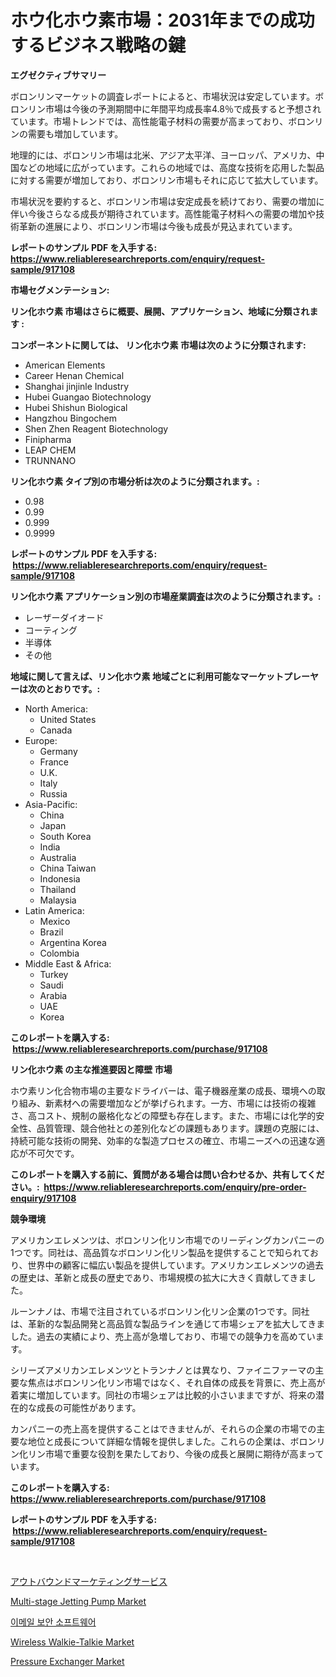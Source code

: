 <p><h1>ホウ化ホウ素市場：2031年までの成功するビジネス戦略の鍵</h1></p><p><strong>エグゼクティブサマリー</strong></p>
<p><p>ボロンリンマーケットの調査レポートによると、市場状況は安定しています。ボロンリン市場は今後の予測期間中に年間平均成長率4.8％で成長すると予想されています。市場トレンドでは、高性能電子材料の需要が高まっており、ボロンリンの需要も増加しています。</p><p>地理的には、ボロンリン市場は北米、アジア太平洋、ヨーロッパ、アメリカ、中国などの地域に広がっています。これらの地域では、高度な技術を応用した製品に対する需要が増加しており、ボロンリン市場もそれに応じて拡大しています。</p><p>市場状況を要約すると、ボロンリン市場は安定成長を続けており、需要の増加に伴い今後さらなる成長が期待されています。高性能電子材料への需要の増加や技術革新の進展により、ボロンリン市場は今後も成長が見込まれています。</p></p>
<p><strong>レポートのサンプル PDF を入手する: <a href="https://www.reliableresearchreports.com/enquiry/request-sample/917108">https://www.reliableresearchreports.com/enquiry/request-sample/917108</a></strong></p>
<p><strong>市場セグメンテーション:</strong></p>
<p><strong> リン化ホウ素 市場はさらに概要、展開、アプリケーション、地域に分類されます :</strong></p>
<p><strong>コンポーネントに関しては、 リン化ホウ素 市場は次のように分類されます: &nbsp;</strong></p>
<p><ul><li>American Elements</li><li>Career Henan Chemical</li><li>Shanghai jinjinle Industry</li><li>Hubei Guangao Biotechnology</li><li>Hubei Shishun Biological</li><li>Hangzhou Bingochem</li><li>Shen Zhen Reagent Biotechnology</li><li>Finipharma</li><li>LEAP CHEM</li><li>TRUNNANO</li></ul></p>
<p><strong> リン化ホウ素 タイプ別の市場分析は次のように分類されます。:</strong></p>
<p><ul><li>0.98</li><li>0.99</li><li>0.999</li><li>0.9999</li></ul></p>
<p><strong>レポートのサンプル PDF を入手する: &nbsp;<a href="https://www.reliableresearchreports.com/enquiry/request-sample/917108">https://www.reliableresearchreports.com/enquiry/request-sample/917108</a></strong></p>
<p><strong> リン化ホウ素 アプリケーション別の市場産業調査は次のように分類されます。:</strong></p>
<p><ul><li>レーザーダイオード</li><li>コーティング</li><li>半導体</li><li>その他</li></ul></p>
<p><strong>地域に関して言えば、リン化ホウ素 地域ごとに利用可能なマーケットプレーヤーは次のとおりです。:</strong></p>
<p><ul>
    <li>
        North America:
        <ul>
            <li>United States</li>
            <li>Canada</li>
        </ul>
    </li>
    <li>
        Europe:
        <ul>
            <li>Germany</li>
            <li>France</li>
            <li>U.K.</li>
            <li>Italy</li>
            <li>Russia</li>
        </ul>
    </li>
    <li>
        Asia-Pacific:
        <ul>
            <li>China</li>
            <li>Japan</li>
            <li>South Korea</li>
            <li>India</li>
            <li>Australia</li>
            <li>China Taiwan</li>
            <li>Indonesia</li>
            <li>Thailand</li>
            <li>Malaysia</li>
        </ul>
    </li>
    <li>
        Latin America:
        <ul>
            <li>Mexico</li>
            <li>Brazil</li>
            <li>Argentina Korea</li>
            <li>Colombia</li>
        </ul>
    </li>
    <li>
        Middle East & Africa:
        <ul>
            <li>Turkey</li>
            <li>Saudi</li>
            <li>Arabia</li>
            <li>UAE</li>
            <li>Korea</li>
        </ul>
    </li>
    </ul></p>
<p><strong>このレポートを購入する: &nbsp;<a href="https://www.reliableresearchreports.com/purchase/917108">https://www.reliableresearchreports.com/purchase/917108</a></strong></p>
<p><strong>リン化ホウ素 の主な推進要因と障壁 市場</strong></p>
<p><p>ホウ素リン化合物市場の主要なドライバーは、電子機器産業の成長、環境への取り組み、新素材への需要増加などが挙げられます。一方、市場には技術の複雑さ、高コスト、規制の厳格化などの障壁も存在します。また、市場には化学的安全性、品質管理、競合他社との差別化などの課題もあります。課題の克服には、持続可能な技術の開発、効率的な製造プロセスの確立、市場ニーズへの迅速な適応が不可欠です。</p></p>
<p><strong>このレポートを購入する前に、質問がある場合は問い合わせるか、共有してください。:&nbsp; <a href="https://www.reliableresearchreports.com/enquiry/pre-order-enquiry/917108">https://www.reliableresearchreports.com/enquiry/pre-order-enquiry/917108</a></strong></p>
<p><strong>競争環境</strong></p>
<p><p>アメリカンエレメンツは、ボロンリン化リン市場でのリーディングカンパニーの1つです。同社は、高品質なボロンリン化リン製品を提供することで知られており、世界中の顧客に幅広い製品を提供しています。アメリカンエレメンツの過去の歴史は、革新と成長の歴史であり、市場規模の拡大に大きく貢献してきました。</p><p>ルーンナノは、市場で注目されているボロンリン化リン企業の1つです。同社は、革新的な製品開発と高品質な製品ラインを通じて市場シェアを拡大してきました。過去の実績により、売上高が急増しており、市場での競争力を高めています。</p><p>シリーズアメリカンエレメンツとトランナノとは異なり、ファイニファーマの主要な焦点はボロンリン化リン市場ではなく、それ自体の成長を背景に、売上高が着実に増加しています。同社の市場シェアは比較的小さいままですが、将来の潜在的な成長の可能性があります。</p><p>カンパニーの売上高を提供することはできませんが、それらの企業の市場での主要な地位と成長について詳細な情報を提供しました。これらの企業は、ボロンリン化リン市場で重要な役割を果たしており、今後の成長と展開に期待が高まっています。</p></p>
<p><strong>このレポートを購入する: &nbsp; <a href="https://www.reliableresearchreports.com/purchase/917108">https://www.reliableresearchreports.com/purchase/917108</a></strong></p>
<p><strong>レポートのサンプル PDF を入手する: &nbsp;<a href="https://www.reliableresearchreports.com/enquiry/request-sample/917108">https://www.reliableresearchreports.com/enquiry/request-sample/917108</a></strong><strong></strong></p>
<p>&nbsp;</p>
<p><p><a href="https://github.com/joaejkdzgyljvo6/Market-Research-Report-List-1/blob/main/2586208183224.md">アウトバウンドマーケティングサービス</a></p><p><a href="https://github.com/wusalecollins540tpqoz/Market-Research-Report-List-1/blob/main/multi-stage-jetting-pump-market.md">Multi-stage Jetting Pump Market</a></p><p><a href="https://github.com/crfsywufhm81415/Market-Research-Report-List-1/blob/main/2915090183288.md">이메일 보안 소프트웨어</a></p><p><a href="https://issuu.com/reportprime-2/docs/wireless-walkie-talkie-market-size-2030.pptx">Wireless Walkie-Talkie Market</a></p><p><a href="https://github.com/pjcfca/Market-Research-Report-List-1/blob/main/pressure-exchanger-market.md">Pressure Exchanger Market</a></p></p>